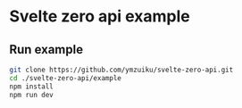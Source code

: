 # Svelte zero api example

## Run example

```bash
git clone https://github.com/ymzuiku/svelte-zero-api.git
cd ./svelte-zero-api/example
npm install
npm run dev
```
